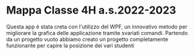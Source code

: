 # Mappa Classe 4H a.s.2022-2023
Questa app è stata creta con l'utilizzo del WPF, un innovativo metodo per migliorare la grafica delle applicazione tramite svariati comandi.
Partendo da un progetto vuoto abbiamo creato un progetto completamente funzionante per capire la posizione dei vari studenti 
